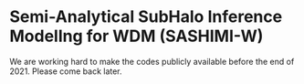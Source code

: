 # Semi-Analytical SubHalo Inference ModelIng for WDM (SASHIMI-W)

We are working hard to make the codes publicly available before the end of 2021. Please come back later.
